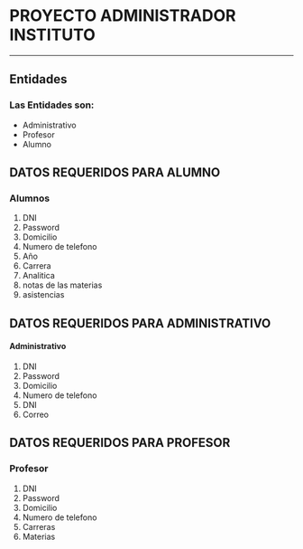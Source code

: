 # PROYECTO ADMINISTRADOR INSTITUTO 
---

## Entidades
### **Las Entidades son:**
- Administrativo
- Profesor
- Alumno

## DATOS REQUERIDOS PARA ALUMNO

### **Alumnos**
1. DNI 
2. Password
3. Domicilio
4. Numero de telefono
5. Año
6. Carrera
7. Analitica
8. notas de las materias
9. asistencias



## DATOS REQUERIDOS PARA ADMINISTRATIVO

#### **Administrativo**
1. DNI 
2. Password
3. Domicilio
4. Numero de telefono
5. DNI 
6. Correo


## DATOS REQUERIDOS PARA PROFESOR

### **Profesor**
1. DNI 
2. Password
3. Domicilio
4. Numero de telefono
5. Carreras
6. Materias

